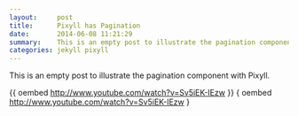 ```yaml
---
layout:     post
title:      Pixyll has Pagination
date:       2014-06-08 11:21:29
summary:    This is an empty post to illustrate the pagination component with Pixyll.
categories: jekyll pixyll
---
```


This is an empty post to illustrate the pagination component with Pixyll.

{{ oembed http://www.youtube.com/watch?v=Sv5iEK-IEzw }}
{ oembed http://www.youtube.com/watch?v=Sv5iEK-IEzw }
